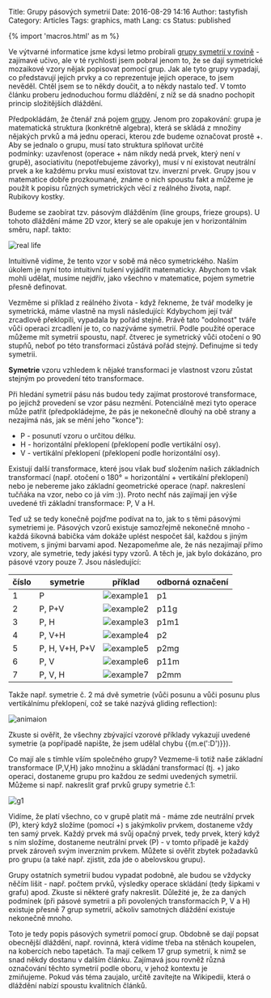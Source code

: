 Title: Grupy pásových symetrií
Date: 2016-08-29 14:16
Author: tastyfish
Category: Articles
Tags: graphics, math
Lang: cs
Status: published

{% import 'macros.html' as m %}

Ve výtvarné informatice
jsme kdysi letmo probírali [grupy symetrií v
rovině](https://en.wikipedia.org/wiki/List_of_planar_symmetry_groups) -
zajímavé učivo, ale v té rychlosti jsem pobral jenom to, že se dají
symetrické mozaikové vzory nějak popisovat pomocí grup. Jak ale tyto
grupy vypadají, co představují jejich prvky a co reprezentuje jejich
operace, to jsem nevěděl. Chtěl jsem se to někdy doučit, a to někdy
nastalo teď. V tomto článku proberu jednoduchou formu dláždění, z níž se
dá snadno pochopit princip složitějších dláždění.

Předpokládám, že čtenář zná pojem
[grupy](https://en.wikipedia.org/wiki/Group_(mathematics)). Jenom pro
zopakování: grupa je matematická struktura (konkrétně algebra), která se
skládá z množiny nějakých prvků a má jednu operaci, kterou zde budeme
označovat prostě +. Aby se jednalo o grupu, musí tato struktura splňovat
určité podmínky: uzavřenost (operace + nám nikdy nedá prvek, který není
v grupě), asociativitu (nepotřebujeme závorky), musí v ní existovat
neutrální prvek a ke každému prvku musí existovat tzv. inverzní prvek.
Grupy jsou v matematice dobře prozkoumané, známe o nich spoustu fakt a
můžeme je použít k popisu různých symetrických věcí z reálného života,
např. Rubikovy kostky.

Budeme se zaobírat tzv. pásovým dlážděním (line groups, frieze groups).
U tohoto dláždění máme 2D vzor, který se ale opakuje jen v horizontálním
směru, např. takto:

![real life](http://i.imgur.com/EhFuUXC.png)

Intuitivně vidíme, že tento vzor v sobě má něco symetrického. Naším
úkolem je nyní toto intuitivní tušení vyjádřit matematicky. Abychom to
však mohli udělat, musíme nejdřív, jako všechno v matematice, pojem
symetrie přesně definovat.

Vezměme si příklad z reálného života - když řekneme, že tvář modelky je
symetrická, máme vlastně na mysli následující: Kdybychom její tvář
zrcadlově překlopili, vypadala by pořád stejně. Právě tato "odolnost"
tváře vůči operaci zrcadlení je to, co nazýváme symetrií. Podle použité
operace můžeme mít symetrií spoustu, např. čtverec je symetrický vůči
otočení o 90 stupňů, neboť po této transformaci zůstává pořád stejný.
Definujme si tedy symetrii.

**Symetrie** vzoru vzhledem k nějaké transformaci je vlastnost vzoru
zůstat stejným po provedení této transformace.

Při hledání symetrií pásu nás budou tedy zajímat prostorové
transformace, po jejichž provedení se vzor pásu nezmění. Potenciálně
mezi tyto operace může patřit (předpokládejme, že pás je nekonečně
dlouhý na obě strany a nezajímá nás, jak se mění jeho "konce"):

-   P - posunutí vzoru o určitou délku.
-   H - horizontální překlopení (překlopení podle vertikální osy).
-   V - vertikální překlopení (překlopení podle horizontální osy).

Existují další transformace, které jsou však buď složením našich
základních transformací (např. otočení o 180° = horizontální +
vertikální překlopení) nebo je nebereme jako základní geometrické
operace (např. nakreslení tučňáka na vzor, nebo co já vím :)). Proto
nechť nás zajímají jen výše uvedené tři základní transformace: P, V a H.

Teď už se tedy konečně pojďme podívat na to, jak to s těmi pásovými
symetriemi je. Pásových vzorů existuje samozřejmě nekonečně mnoho -
každá šikovná babička vám dokáže uplést nespočet šál, každou s jiným
motivem, s jinými barvami apod. Nezapomeňme ale, že nás nezajímají přímo
vzory, ale symetrie, tedy jakési typy vzorů. A těch je, jak bylo
dokázáno, pro pásové vzory pouze 7. Jsou následující:

  číslo  |symetrie        |příklad                                                                                                                      |odborná označení
  -------|----------------|-----------------------------------------------------------------------------------------------------------------------------|------------------
  1      |P               |![example1](http://upload.wikimedia.org/wikipedia/commons/1/10/Frieze_example_p1.png)                                        |p1
  2      |P, P+V          |![example2](http://upload.wikimedia.org/wikipedia/commons/thumb/7/76/Frieze_example_p11g.png/150px-Frieze_example_p11g.png)  |p11g
  3      |P, H            |![example3](http://upload.wikimedia.org/wikipedia/commons/thumb/5/5c/Frieze_example_p1m1.png/150px-Frieze_example_p1m1.png)  |p1m1
  4      |P, V+H          |![example4](http://upload.wikimedia.org/wikipedia/commons/thumb/d/d6/Frieze_example_p2.png/150px-Frieze_example_p2.png)      |p2
  5      |P, H, V+H, P+V  |![example5](http://upload.wikimedia.org/wikipedia/commons/thumb/7/7b/Frieze_example_p2mg.png/150px-Frieze_example_p2mg.png)  |p2mg
  6      |P, V            |![example6](http://upload.wikimedia.org/wikipedia/commons/thumb/a/a4/Frieze_example_p11m.png/150px-Frieze_example_p11m.png)  |p11m
  7      |P, V, H         |![example7](http://upload.wikimedia.org/wikipedia/commons/thumb/6/6d/Frieze_example_p2mm.png/150px-Frieze_example_p2mm.png)  |p2mm

Takže např. symetrie č. 2 má dvě symetrie (vůči posunu a vůči posunu
plus vertikálnímu překlopení, což se také nazývá gliding reflection):

![animaion](http://i.imgur.com/nzZWSWZ.gif)

Zkuste si ověřit, že všechny zbývající vzorové příklady vykazují uvedené
symetrie (a popřípadě napište, že jsem udělal chybu {{m.e(':D')}}).

Co mají ale s tímhle vším společného grupy? Vezmeme-li totiž naše
základní transformace (P,V,H) jako množinu a skládání transformací (tj.
+) jako operaci, dostaneme grupu pro každou ze sedmi uvedených symetrií.
Můžeme si např. nakreslit graf prvků grupy symetrie č.1:

![g1](http://i.imgur.com/rykgekQ.png)

Vidíme, že platí všechno, co v grupě platit má - máme zde neutrální
prvek (P), který když složíme (pomocí +) s jakýmkoliv prvkem, dostaneme
vždy ten samý prvek. Každý prvek má svůj opačný prvek, tedy prvek, který
když s ním složíme, dostaneme neutrální prvek (P) - v tomto případě je
každý prvek zároveň svým inverzním prvkem. Můžete si ověřit zbytek
požadavků pro grupu (a také např. zjistit, zda jde o abelovskou grupu).

Grupy ostatních symetrií budou vypadat podobně, ale budou se vždycky
něčím lišit - např. počtem prvků, výsledky operace skládání (tedy
šipkami v grafu) apod. Zkuste si některé grafy nakreslit. Důležité je,
že za daných podmínek (při pásové symetrii a při povolených
transformacích P, V a H) existuje přesně 7 grup symetrií, ačkoliv
samotných dláždění existuje nekonečně mnoho.

Toto je tedy popis pásových symetrií pomocí grup. Obdobně se dají popsat
obecnější dláždění, např. rovinná, která vidíme třeba na stěnách
koupelen, na kobercích nebo tapetách. Ta mají celkem 17 grup symetrií, k
nimž se snad někdy dostanu v dalším článku. Zajímavá jsou rovněž různá
označování těchto symetrií podle oboru, v jehož kontextu je
zmiňujeme. Pokud vás téma zaujalo, určitě zavítejte na Wikipedii, která
o dláždění nabízí spoustu kvalitních článků.
